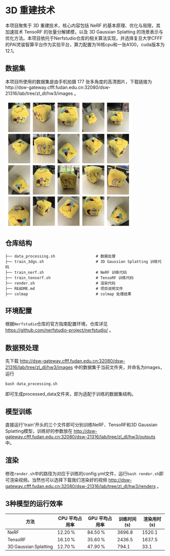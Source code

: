 # 3D 重建技术
本项目聚焦于 3D 重建技术，核心内容包括 NeRF 的基本原理、优化与局限，其加速技术 TensoRF 的张量分解建模，以及 3D Gaussian Splatting 的场景表示与优化方法。本项目依托于Nerfstudio仓库的相关算法实现，并选择复旦大学CFFF的PAI灵骏智算平台作为实验平台，算力配置为16核cpu和一张A100，cuda版本为12.1。
## 数据集
<div align="left">
  <p>本项目所使用的数据集是由手机拍摄 177 张多角度的高清图片，下载链接为http://dsw-gateway.cfff.fudan.edu.cn:32080/dsw-21316/lab/tree/zl_dl/hw3/images 。</p>
  <img src="show data.png" alt="示意图" width="400">
</div>

## 仓库结构
```
├── data_processing.sh                  # 数据处理
├── train_3dgs.sh                       # 3D Gaussian Splatting 训练代码
├── train_nerf.sh                       # NeRF 训练代码
├── train_tensorf.sh                    # TensoRF 训练代码
├── render.sh                           # 渲染代码
├── README.md                           # 项目说明文件
├── colmap                              # colmap 处理结果
```
## 环境配置
根据`Nerfstudio`仓库的官方指南配置环境，仓库详见 https://github.com/nerfstudio-project/nerfstudio/ 。
## 数据预处理
先下载 http://dsw-gateway.cfff.fudan.edu.cn:32080/dsw-21316/lab/tree/zl_dl/hw3/images 中的数据集于当前文件夹，并命名为images，运行
```
bash data_processing.sh
```
即可生成processed_data文件夹，即为适配于训练的数据集结构。
## 模型训练
直接运行'train'开头的三个文件即可分别训练NeRF、TensoRF和3D Gaussian Splatting模型，训练好的参数放在 http://dsw-gateway.cfff.fudan.edu.cn:32080/dsw-21316/lab/tree/zl_dl/hw3/outputs 中。
## 渲染
修改`render.sh`中的路径为对应于训练的config.yml文件，运行`bash render.sh`即可渲染视频。当然也可以选择下载我们渲染好的视频 http://dsw-gateway.cfff.fudan.edu.cn:32080/dsw-21316/lab/tree/zl_dl/hw3/renders 。
## 3种模型的运行效率
| 方法                     | CPU 平均占用率 | GPU 平均占用率 | 训练时间 (s) | 渲染用时 (s) |
|--------------------------|----------------|----------------|--------------|---------------|
| NeRF                     | 12.20 %        | 84.50 %        | 3696.8       | 1520.1        |
| TensoRF                  | 16.10 %        | 35.60 %        | 2436.5       | 1637.5        |
| 3D Gaussian Splatting    | 12.70 %        | 47.90 %        | 794.1        | 33.1          |
